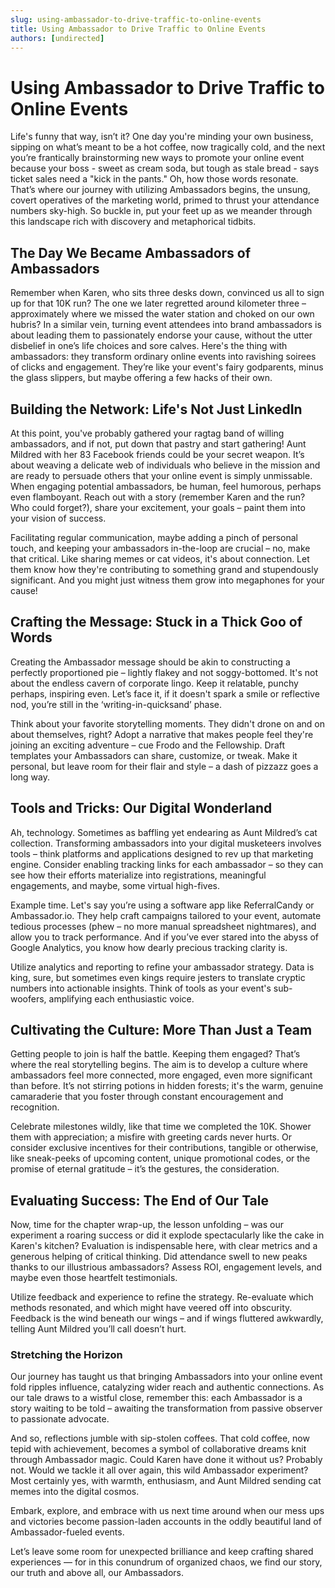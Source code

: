 ```yaml
---
slug: using-ambassador-to-drive-traffic-to-online-events
title: Using Ambassador to Drive Traffic to Online Events
authors: [undirected]
---
```



# Using Ambassador to Drive Traffic to Online Events

Life's funny that way, isn’t it? One day you're minding your own business, sipping on what’s meant to be a hot coffee, now tragically cold, and the next you’re frantically brainstorming new ways to promote your online event because your boss - sweet as cream soda, but tough as stale bread - says ticket sales need a "kick in the pants." Oh, how those words resonate. That’s where our journey with utilizing Ambassadors begins, the unsung, covert operatives of the marketing world, primed to thrust your attendance numbers sky-high. So buckle in, put your feet up as we meander through this landscape rich with discovery and metaphorical tidbits.

## The Day We Became Ambassadors of Ambassadors

Remember when Karen, who sits three desks down, convinced us all to sign up for that 10K run? The one we later regretted around kilometer three – approximately where we missed the water station and choked on our own hubris? In a similar vein, turning event attendees into brand ambassadors is about leading them to passionately endorse your cause, without the utter disbelief in one’s life choices and sore calves. Here's the thing with ambassadors: they transform ordinary online events into ravishing soirees of clicks and engagement. They’re like your event's fairy godparents, minus the glass slippers, but maybe offering a few hacks of their own.

## Building the Network: Life's Not Just LinkedIn 

At this point, you've probably gathered your ragtag band of willing ambassadors, and if not, put down that pastry and start gathering! Aunt Mildred with her 83 Facebook friends could be your secret weapon. It’s about weaving a delicate web of individuals who believe in the mission and are ready to persuade others that your online event is simply unmissable. When engaging potential ambassadors, be human, feel humorous, perhaps even flamboyant. Reach out with a story (remember Karen and the run? Who could forget?), share your excitement, your goals – paint them into your vision of success. 

Facilitating regular communication, maybe adding a pinch of personal touch, and keeping your ambassadors in-the-loop are crucial – no, make that critical. Like sharing memes or cat videos, it's about connection. Let them know how they're contributing to something grand and stupendously significant. And you might just witness them grow into megaphones for your cause!

## Crafting the Message: Stuck in a Thick Goo of Words 

Creating the Ambassador message should be akin to constructing a perfectly proportioned pie – lightly flakey and not soggy-bottomed. It's not about the endless cavern of corporate lingo. Keep it relatable, punchy perhaps, inspiring even. Let’s face it, if it doesn't spark a smile or reflective nod, you’re still in the ‘writing-in-quicksand’ phase.

Think about your favorite storytelling moments. They didn't drone on and on about themselves, right? Adopt a narrative that makes people feel they're joining an exciting adventure – cue Frodo and the Fellowship. Draft templates your Ambassadors can share, customize, or tweak. Make it personal, but leave room for their flair and style – a dash of pizzazz goes a long way.

## Tools and Tricks: Our Digital Wonderland 

Ah, technology. Sometimes as baffling yet endearing as Aunt Mildred’s cat collection. Transforming ambassadors into your digital musketeers involves tools – think platforms and applications designed to rev up that marketing engine. Consider enabling tracking links for each ambassador – so they can see how their efforts materialize into registrations, meaningful engagements, and maybe, some virtual high-fives.

Example time. Let's say you’re using a software app like ReferralCandy or Ambassador.io. They help craft campaigns tailored to your event, automate tedious processes (phew – no more manual spreadsheet nightmares), and allow you to track performance. And if you’ve ever stared into the abyss of Google Analytics, you know how dearly precious tracking clarity is.

Utilize analytics and reporting to refine your ambassador strategy. Data is king, sure, but sometimes even kings require jesters to translate cryptic numbers into actionable insights. Think of tools as your event's sub-woofers, amplifying each enthusiastic voice.

## Cultivating the Culture: More Than Just a Team

Getting people to join is half the battle. Keeping them engaged? That’s where the real storytelling begins. The aim is to develop a culture where ambassadors feel more connected, more engaged, even more significant than before. It’s not stirring potions in hidden forests; it's the warm, genuine camaraderie that you foster through constant encouragement and recognition.

Celebrate milestones wildly, like that time we completed the 10K. Shower them with appreciation; a misfire with greeting cards never hurts. Or consider exclusive incentives for their contributions, tangible or otherwise, like sneak-peeks of upcoming content, unique promotional codes, or the promise of eternal gratitude – it’s the gestures, the consideration.

## Evaluating Success: The End of Our Tale

Now, time for the chapter wrap-up, the lesson unfolding – was our experiment a roaring success or did it explode spectacularly like the cake in Karen's kitchen? Evaluation is indispensable here, with clear metrics and a generous helping of critical thinking. Did attendance swell to new peaks thanks to our illustrious ambassadors? Assess ROI, engagement levels, and maybe even those heartfelt testimonials.

Utilize feedback and experience to refine the strategy. Re-evaluate which methods resonated, and which might have veered off into obscurity. Feedback is the wind beneath our wings – and if wings fluttered awkwardly, telling Aunt Mildred you’ll call doesn’t hurt.

### Stretching the Horizon

Our journey has taught us that bringing Ambassadors into your online event fold ripples influence, catalyzing wider reach and authentic connections. As our tale draws to a wistful close, remember this: each Ambassador is a story waiting to be told – awaiting the transformation from passive observer to passionate advocate.

And so, reflections jumble with sip-stolen coffees. That cold coffee, now tepid with achievement, becomes a symbol of collaborative dreams knit through Ambassador magic. Could Karen have done it without us? Probably not. Would we tackle it all over again, this wild Ambassador experiment? Most certainly yes, with warmth, enthusiasm, and Aunt Mildred sending cat memes into the digital cosmos.

Embark, explore, and embrace with us next time around when our mess ups and victories become passion-laden accounts in the oddly beautiful land of Ambassador-fueled events.
  
Let’s leave some room for unexpected brilliance and keep crafting shared experiences — for in this conundrum of organized chaos, we find our story, our truth and above all, our Ambassadors.
